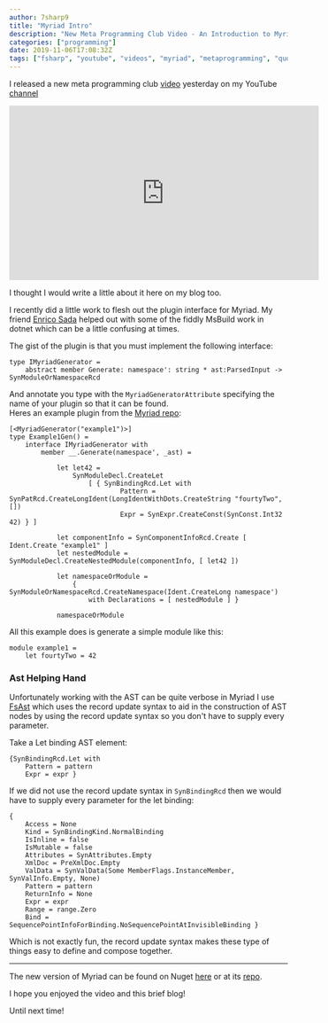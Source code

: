 ```yaml
---
author: 7sharp9
title: "Myriad Intro"
description: "New Meta Programming Club Video - An Introduction to Myriad"
categories: ["programming"]
date: 2019-11-06T17:08:32Z
tags: ["fsharp", "youtube", "videos", "myriad", "metaprogramming", "quotations", "ast"]
---
```


I released a new meta programming club [video][1] yesterday on my YouTube [channel][2]

<iframe width="560" height="315" src="https://www.youtube.com/embed/Yef8EJJfd9Q" frameborder="0" allow="accelerometer; autoplay; encrypted-media; gyroscope; picture-in-picture" allowfullscreen></iframe>

I thought I would write a little about it here on my blog too.

I recently did a little work to flesh out the plugin interface for Myriad.  My friend [Enrico Sada][5] helped out with 
some of the fiddly MsBuild work in dotnet which can be a little confusing at times.  

The gist of the plugin is that you must implement the following interface:

```
type IMyriadGenerator =
    abstract member Generate: namespace': string * ast:ParsedInput -> SynModuleOrNamespaceRcd
```  

And annotate you type with the `MyriadGeneratorAttribute` specifying the name of your plugin so that it can be found.  
Heres an example plugin from the [Myriad repo][4]:

```
[<MyriadGenerator("example1")>]
type Example1Gen() =
    interface IMyriadGenerator with
        member __.Generate(namespace', _ast) =

            let let42 =
                SynModuleDecl.CreateLet
                    [ { SynBindingRcd.Let with
                            Pattern = SynPatRcd.CreateLongIdent(LongIdentWithDots.CreateString "fourtyTwo", [])
                            Expr = SynExpr.CreateConst(SynConst.Int32 42) } ]

            let componentInfo = SynComponentInfoRcd.Create [ Ident.Create "example1" ]
            let nestedModule = SynModuleDecl.CreateNestedModule(componentInfo, [ let42 ])

            let namespaceOrModule =
                { SynModuleOrNamespaceRcd.CreateNamespace(Ident.CreateLong namespace')
                    with Declarations = [ nestedModule ] }

            namespaceOrModule
```

All this example does is generate a simple module like this:

```
module example1 =
    let fourtyTwo = 42
```

### Ast Helping Hand

Unfortunately working with the AST can be quite verbose in Myriad I use [FsAst][6] which uses the record update syntax to aid
in the construction of AST nodes by using the record update syntax so you don't have to supply every parameter.  

Take a Let binding AST element:

```
{SynBindingRcd.Let with
    Pattern = pattern
    Expr = expr }
```

If we did not use the record update syntax in `SynBindingRcd` then we would have to supply every parameter for the let binding:

```
{
    Access = None
    Kind = SynBindingKind.NormalBinding
    IsInline = false
    IsMutable = false
    Attributes = SynAttributes.Empty
    XmlDoc = PreXmlDoc.Empty
    ValData = SynValData(Some MemberFlags.InstanceMember, SynValInfo.Empty, None)
    Pattern = pattern
    ReturnInfo = None
    Expr = expr
    Range = range.Zero
    Bind = SequencePointInfoForBinding.NoSequencePointAtInvisibleBinding }
```

Which is not exactly fun, the record update syntax makes these type of things easy to define and compose together.

- - -  
  
The new version of Myriad can be found on Nuget [here][3] or at its [repo][4].  

I hope you enjoyed the video and this brief blog!

Until next time!  

[1]: https://youtu.be/Yef8EJJfd9Q
[2]: https://www.youtube.com/channel/UC0kXc1f_WBYSklrElcPWzgg
[3]: https://www.nuget.org/packages/Myriad.Sdk/0.2.4
[4]: https://github.com/MoiraeSoftware/myriad
[5]: https://twitter.com/enricosada
[6]: https://github.com/ctaggart/FsAst
